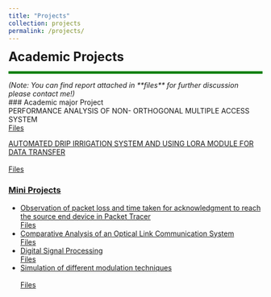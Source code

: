 ```yaml
---
title: "Projects"
collection: projects
permalink: /projects/
---
```



<span style="font-size: 25px; font-weight: bold;"> Academic Projects </span>
<hr style="border: 0; height: 5px; background-color: green;">
<span style="font-size: 14px;"><em>(Note: You can find report attached in **files** for further discussion please contact me!)</em></span>
<br>
### Academic major Project <br>
PERFORMANCE ANALYSIS OF NON- ORTHOGONAL MULTIPLE ACCESS SYSTEM
  <a href="../files/NOMA_Final.pdf" target="_blank"> <br>                                 
Files <br>

AUTOMATED DRIP IRRIGATION SYSTEM AND USING LORA MODULE FOR DATA TRANSFER
  <a href="../files/Drip Irrigation.pdf" target="_blank"> <br>                             
Files <br>

    
### Mini Projects <br>
* Observation of packet loss and time taken for acknowledgment to reach the source end device in Packet Tracer
  <a href="../files/PacketTracerSim.pdf" target="_blank"> <br>
  Files <br>
* Comparative Analysis of an Optical Link Communication System
   <a href="../files/Opti System.pdf" target="_blank"> <br>
  Files <br>
* Digital Signal Processing
   <a href="../files/DSP.pdf" target="_blank"> <br>
  Files <br>
* Simulation of different modulation techniques <br>
<a href="../files/ModulationSim.pdf" target="_blank"> <br>
  Files <br>
  
